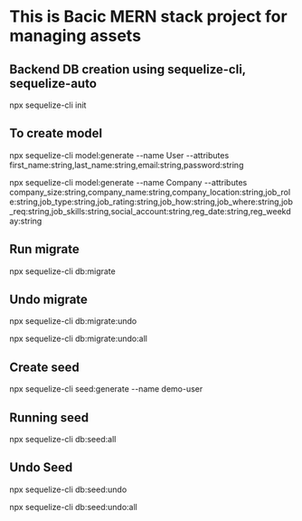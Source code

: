 # This is Bacic MERN stack project for managing assets

## Backend DB creation using sequelize-cli, sequelize-auto

npx sequelize-cli init

## To create model

npx sequelize-cli model:generate --name User --attributes first_name:string,last_name:string,email:string,password:string

npx sequelize-cli model:generate --name Company --attributes company_size:string,company_name:string,company_location:string,job_role:string,job_type:string,job_rating:string,job_how:string,job_where:string,job_req:string,job_skills:string,social_account:string,reg_date:string,reg_weekday:string

## Run migrate

npx sequelize-cli db:migrate

## Undo migrate

npx sequelize-cli db:migrate:undo

npx sequelize-cli db:migrate:undo:all

## Create seed

npx sequelize-cli seed:generate --name demo-user

## Running seed

npx sequelize-cli db:seed:all

## Undo Seed

npx sequelize-cli db:seed:undo

npx sequelize-cli db:seed:undo:all
